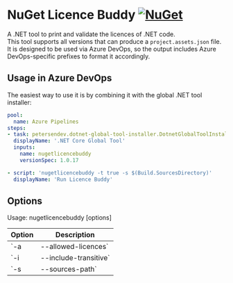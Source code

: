 ﻿# NuGet Licence Buddy [![NuGet](https://img.shields.io/nuget/v/nuget-license.svg)](https://www.nuget.org/packages/NuGetLicenceBuddy)

A .NET tool to print and validate the licences of .NET code.  
This tool supports all versions that can produce a `project.assets.json` file.  
It is designed to be used via Azure DevOps, so the output includes Azure DevOps-specific prefixes to format it accordingly.

## Usage in Azure DevOps

The easiest way to use it is by combining it with the global .NET tool installer:

```yaml
pool:
  name: Azure Pipelines
steps:
- task: petersendev.dotnet-global-tool-installer.DotnetGlobalToolInstaller.DotnetGlobalToolInstaller@0
  displayName: '.NET Core Global Tool'
  inputs:
    name: nugetlicencebuddy
    versionSpec: 1.0.17

- script: 'nugetlicencebuddy -t true -s $(Build.SourcesDirectory)'
  displayName: 'Run Licence Buddy'
```

## Options

Usage: nugetlicencebuddy [options]

| Option | Description |
| ------ | ------------------------- |
| `-a|--allowed-licences` | Comma-seperated list, for example 'mit,apache-2'. If none is provided, all licences are allowed. |
| `-i|--include-transitive` | Include distinct transitive package licenses. |
| `-s|--sources-path` | Source path to search the 'project.assets.json' in. |r example 'mit,apache-2'. If none is provided, all licences are allowed.|